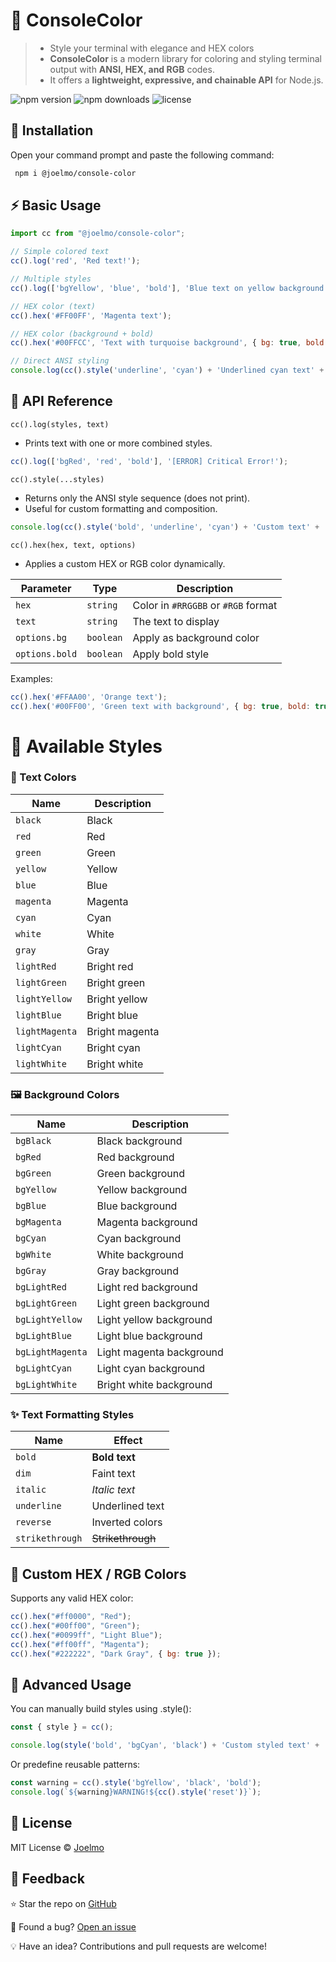 # 🎨 ConsoleColor 
> - Style your terminal with elegance and HEX colors <br>
> - **ConsoleColor** is a modern library for coloring and styling terminal output with **ANSI, HEX, and RGB** codes. <br>
> - It offers a **lightweight, expressive, and chainable API** for Node.js.

![npm version](https://img.shields.io/npm/v/@joelmo/console-color)
![npm downloads](https://img.shields.io/npm/dt/@joelmo/console-color)
![license](https://img.shields.io/github/license/joelmohh/colorconsole)

## 🚀 Installation
Open your command prompt and paste the following command:
```bash
 npm i @joelmo/console-color
```
## ⚡ Basic Usage

```js
import cc from "@joelmo/console-color";

// Simple colored text
cc().log('red', 'Red text!');

// Multiple styles
cc().log(['bgYellow', 'blue', 'bold'], 'Blue text on yellow background');

// HEX color (text)
cc().hex('#FF00FF', 'Magenta text');

// HEX color (background + bold)
cc().hex('#00FFCC', 'Text with turquoise background', { bg: true, bold: true });

// Direct ANSI styling
console.log(cc().style('underline', 'cyan') + 'Underlined cyan text' + '\x1b[0m');
```

## 🧩 API Reference

`cc().log(styles, text)` 
- Prints text with one or more combined styles. 
```js
cc().log(['bgRed', 'red', 'bold'], '[ERROR] Critical Error!');
```

`cc().style(...styles)`
- Returns only the ANSI style sequence (does not print).
- Useful for custom formatting and composition.
```js
console.log(cc().style('bold', 'underline', 'cyan') + 'Custom text' + '\x1b[0m');
```
`cc().hex(hex, text, options)`
- Applies a custom HEX or RGB color dynamically.
  
| Parameter      | Type      | Description                         |
| -------------- | --------- | ----------------------------------- |
| `hex`          | `string`  | Color in `#RRGGBB` or `#RGB` format |
| `text`         | `string`  | The text to display                 |
| `options.bg`   | `boolean` | Apply as background color           |
| `options.bold` | `boolean` | Apply bold style                    |

Examples:
```js
cc().hex('#FFAA00', 'Orange text');
cc().hex('#00FF00', 'Green text with background', { bg: true, bold: true });
```

# 💅 Available Styles
### 🎨 Text Colors
| Name           | Description    |
| -------------- | -------------- |
| `black`        | Black          |
| `red`          | Red            |
| `green`        | Green          |
| `yellow`       | Yellow         |
| `blue`         | Blue           |
| `magenta`      | Magenta        |
| `cyan`         | Cyan           |
| `white`        | White          |
| `gray`         | Gray           |
| `lightRed`     | Bright red     |
| `lightGreen`   | Bright green   |
| `lightYellow`  | Bright yellow  |
| `lightBlue`    | Bright blue    |
| `lightMagenta` | Bright magenta |
| `lightCyan`    | Bright cyan    |
| `lightWhite`   | Bright white   |

### 🖼️ Background Colors
| Name             | Description              |
| ---------------- | ------------------------ |
| `bgBlack`        | Black background         |
| `bgRed`          | Red background           |
| `bgGreen`        | Green background         |
| `bgYellow`       | Yellow background        |
| `bgBlue`         | Blue background          |
| `bgMagenta`      | Magenta background       |
| `bgCyan`         | Cyan background          |
| `bgWhite`        | White background         |
| `bgGray`         | Gray background          |
| `bgLightRed`     | Light red background     |
| `bgLightGreen`   | Light green background   |
| `bgLightYellow`  | Light yellow background  |
| `bgLightBlue`    | Light blue background    |
| `bgLightMagenta` | Light magenta background |
| `bgLightCyan`    | Light cyan background    |
| `bgLightWhite`   | Bright white background  |

### ✨ Text Formatting Styles
| Name            | Effect            |
| --------------- | ----------------- |
| `bold`          | **Bold text**     |
| `dim`           | Faint text        |
| `italic`        | *Italic text*     |
| `underline`     | Underlined text   |
| `reverse`       | Inverted colors   |
| `strikethrough` | ~~Strikethrough~~ |

## 🌈 Custom HEX / RGB Colors
Supports any valid HEX color:
```js
cc().hex("#ff0000", "Red");
cc().hex("#00ff00", "Green");
cc().hex("#0099ff", "Light Blue");
cc().hex("#ff00ff", "Magenta");
cc().hex("#222222", "Dark Gray", { bg: true });
```

## 🔧 Advanced Usage
You can manually build styles using .style():

```js
const { style } = cc();

console.log(style('bold', 'bgCyan', 'black') + 'Custom styled text' + '\x1b[0m');
```

Or predefine reusable patterns:
```js
const warning = cc().style('bgYellow', 'black', 'bold');
console.log(`${warning}WARNING!${cc().style('reset')}`);
```
## 🧾 License

MIT License © [Joelmo](https://github.com/joelmohh/)
## 💬 Feedback

⭐ Star the repo on [GitHub](https://github.com/joelmohh/colorconsole)

🐛 Found a bug? [Open an issue](https://github.com/joelmohh/colorconsole/issues)

💡 Have an idea? Contributions and pull requests are welcome!


